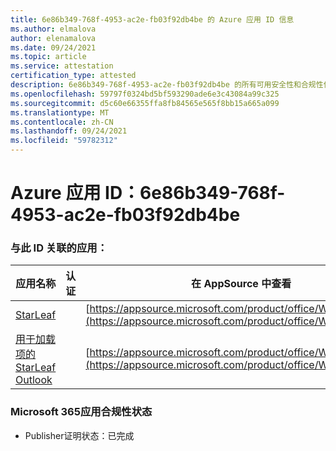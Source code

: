 ```yaml
---
title: 6e86b349-768f-4953-ac2e-fb03f92db4be 的 Azure 应用 ID 信息
ms.author: elmalova
author: elenamalova
ms.date: 09/24/2021
ms.topic: article
ms.service: attestation
certification_type: attested
description: 6e86b349-768f-4953-ac2e-fb03f92db4be 的所有可用安全性和合规性信息。
ms.openlocfilehash: 59797f0324bd5bf593290ade6e3c43084a99c325
ms.sourcegitcommit: d5c60e66355ffa8fb84565e565f8bb15a665a099
ms.translationtype: MT
ms.contentlocale: zh-CN
ms.lasthandoff: 09/24/2021
ms.locfileid: "59782312"
---
```

# <a name="azure-app-id-6e86b349-768f-4953-ac2e-fb03f92db4be"></a>Azure 应用 ID：6e86b349-768f-4953-ac2e-fb03f92db4be


### <a name="apps-associated-with-this-id"></a>与此 ID 关联的应用：
| **应用名称** | **认证** | **在 AppSource 中查看** |
|--------------|---------------|-----------------------|
| [StarLeaf](https://docs.microsoft.com/microsoft-365-app-certification/forward/WA200000185) |  | [https://appsource.microsoft.com/product/office/WA200000185](https://appsource.microsoft.com/product/office/WA200000185) |
| [用于加载项的 StarLeaf Outlook](https://docs.microsoft.com/microsoft-365-app-certification/forward/WA104381343) |  | [https://appsource.microsoft.com/product/office/WA104381343](https://appsource.microsoft.com/product/office/WA104381343) |

### <a name="microsoft-365-app-compliance-status"></a>Microsoft 365应用合规性状态
- Publisher证明状态：已完成
